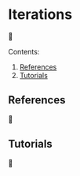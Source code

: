 # Iterations

🚧

Contents:

1. [References](#references)
1. [Tutorials](#tutorials)

## References

🚧

## Tutorials

🚧